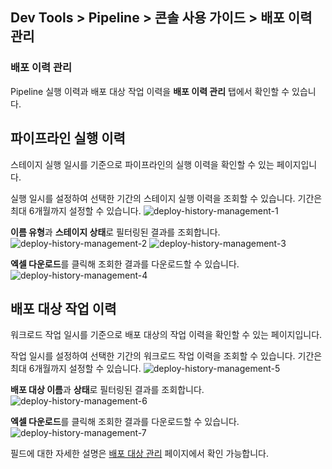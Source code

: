 ## Dev Tools > Pipeline > 콘솔 사용 가이드 > 배포 이력 관리

<!-- omit in toc -->
### 배포 이력 관리

Pipeline 실행 이력과 배포 대상 작업 이력을 **배포 이력 관리** 탭에서 확인할 수 있습니다.

## 파이프라인 실행 이력
스테이지 실행 일시를 기준으로 파이프라인의 실행 이력을 확인할 수 있는 페이지입니다.

실행 일시를 설정하여 선택한 기간의 스테이지 실행 이력을 조회할 수 있습니다. 기간은 최대 6개월까지 설정할 수 있습니다.
![deploy-history-management-1](https://kr1-api-object-storage.nhncloudservice.com/v1/AUTH_2acdfabf4efe4efc8a04c00b348110c9/cdn_origin/prod_pipeline/2024-01-23/deploy-history-management-1.png)

**이름 유형**과 **스테이지 상태**로 필터링된 결과를 조회합니다.
![deploy-history-management-2](https://kr1-api-object-storage.nhncloudservice.com/v1/AUTH_2acdfabf4efe4efc8a04c00b348110c9/cdn_origin/prod_pipeline/2024-01-23/deploy-history-management-2.png)
![deploy-history-management-3](https://kr1-api-object-storage.nhncloudservice.com/v1/AUTH_2acdfabf4efe4efc8a04c00b348110c9/cdn_origin/prod_pipeline/2024-01-23/deploy-history-management-3.png)

**엑셀 다운로드**를 클릭해 조회한 결과를 다운로드할 수 있습니다.
![deploy-history-management-4](https://kr1-api-object-storage.nhncloudservice.com/v1/AUTH_2acdfabf4efe4efc8a04c00b348110c9/cdn_origin/prod_pipeline/2024-01-23/deploy-history-management-4.png)

## 배포 대상 작업 이력
워크로드 작업 일시를 기준으로 배포 대상의 작업 이력을 확인할 수 있는 페이지입니다.

작업 일시를 설정하여 선택한 기간의 워크로드 작업 이력을 조회할 수 있습니다. 기간은 최대 6개월까지 설정할 수 있습니다.
![deploy-history-management-5](https://kr1-api-object-storage.nhncloudservice.com/v1/AUTH_2acdfabf4efe4efc8a04c00b348110c9/cdn_origin/prod_pipeline/2024-01-23/deploy-history-management-5.png)

**배포 대상 이름**과 **상태**로 필터링된 결과를 조회합니다.
![deploy-history-management-6](https://kr1-api-object-storage.nhncloudservice.com/v1/AUTH_2acdfabf4efe4efc8a04c00b348110c9/cdn_origin/prod_pipeline/2024-01-23/deploy-history-management-6.png)

**엑셀 다운로드**를 클릭해 조회한 결과를 다운로드할 수 있습니다.
![deploy-history-management-7](https://kr1-api-object-storage.nhncloudservice.com/v1/AUTH_2acdfabf4efe4efc8a04c00b348110c9/cdn_origin/prod_pipeline/2024-01-23/deploy-history-management-7.png)

필드에 대한 자세한 설명은 [배포 대상 관리](https://docs.nhncloud.com/ko/Dev%20Tools/Pipeline/ko/deploy-target-monitoring/) 페이지에서 확인 가능합니다.
